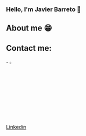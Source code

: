 ### Hello, I'm Javier Barreto 👋

<h2>About me 😁</h2>

<html>
  <head>
  </head>
  
</html>
<h2>Contact me:</h2>
<div class="div">
  - <img src="https://play-lh.googleusercontent.com/kMofEFLjobZy_bCuaiDogzBcUT-dz3BBbOrIEjJ-hqOabjK8ieuevGe6wlTD15QzOqw" width="4%" height="4%"> 
  <p><a href="https://www.linkedin.com/in/javier-barreto-231564227/">Linkedin</a></p>
</div>

<!--
**Javier-Barreto/Javier-Barreto** is a ✨ _special_ ✨ repository because its `README.md` (this file) appears on your GitHub profile.

Here are some ideas to get you started:

- 🔭 I’m currently working on ...
- 🌱 I’m currently learning ...
- 👯 I’m looking to collaborate on ...
- 🤔 I’m looking for help with ...
- 💬 Ask me about ...
- 📫 How to reach me: ...
- 😄 Pronouns: ...
- ⚡ Fun fact: ...
-->

